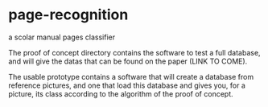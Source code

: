 # page-recognition
a scolar manual pages classifier

The proof of concept directory contains the software to test a full database, and will give the datas that can be found on the paper (LINK TO COME).

The usable prototype contains a software that will create a database from reference pictures, and one that load this database and gives you, for a picture, its class according to the algorithm of the proof of concept.

